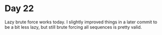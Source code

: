# Day 22

Lazy brute force works today. I slightly improved things in a later commit to
be a bit less lazy, but still brute forcing all sequences is pretty valid.

